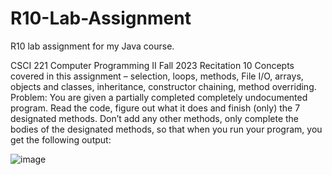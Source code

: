 # R10-Lab-Assignment
R10 lab assignment for my Java course.

CSCI 221 Computer Programming II Fall 2023
Recitation 10
Concepts covered in this assignment – selection, loops, methods, File I/O, arrays, objects and classes, inheritance,
constructor chaining, method overriding.
Problem:
You are given a partially completed completely undocumented program. Read the code, figure out what
it does and finish (only) the 7 designated methods. Don’t add any other methods, only complete the bodies
of the designated methods, so that when you run your program, you get the following output:

![image](https://github.com/jfelic/R10-Lab-Assignment/assets/82845183/3780f24c-c1ce-48f2-be40-f4549deb966d)
